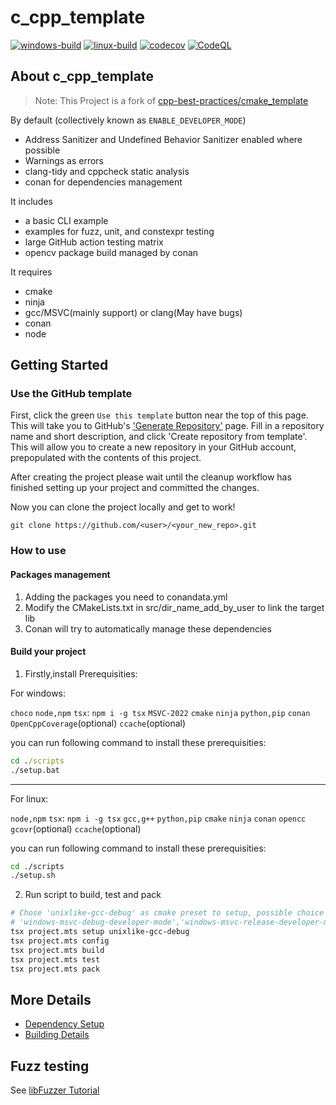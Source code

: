 # c_cpp_template

[![windows-build](https://github.com/PongKJ/c_cpp_template/actions/workflows/windows-build.yml/badge.svg)](https://github.com/PongKJ/c_cpp_template/actions/workflows/windows-build.yml)
[![linux-build](https://github.com/PongKJ/c_cpp_template/actions/workflows/linux-build.yml/badge.svg)](https://github.com/PongKJ/c_cpp_template/actions/workflows/linux-build.yml)
[![codecov](https://codecov.io/gh/PongKJ/c_cpp_template/branch/main/graph/badge.svg)](https://codecov.io/gh/PongKJ/c_cpp_template)
[![CodeQL](https://github.com/PongKJ/c_cpp_template/actions/workflows/codeql-analysis.yml/badge.svg)](https://github.com/PongKJ/c_cpp_template/actions/workflows/codeql-analysis.yml)

## About c_cpp_template

> Note: This Project is a fork of [cpp-best-practices/cmake_template](https://github.com/cpp-best-practices/cmake_template)

By default (collectively known as `ENABLE_DEVELOPER_MODE`)

- Address Sanitizer and Undefined Behavior Sanitizer enabled where possible
- Warnings as errors
- clang-tidy and cppcheck static analysis
- conan for dependencies management

It includes

- a basic CLI example
- examples for fuzz, unit, and constexpr testing
- large GitHub action testing matrix
- opencv package build managed by conan

It requires

- cmake
- ninja
- gcc/MSVC(mainly support) or clang(May have bugs)
- conan
- node

## Getting Started

### Use the GitHub template

First, click the green `Use this template` button near the top of this page.
This will take you to GitHub's ['Generate Repository'](https://github.com/cpp-best-practices/cmake_template/generate)
page.
Fill in a repository name and short description, and click 'Create repository from template'.
This will allow you to create a new repository in your GitHub account,
prepopulated with the contents of this project.

After creating the project please wait until the cleanup workflow has finished
setting up your project and committed the changes.

Now you can clone the project locally and get to work!

    git clone https://github.com/<user>/<your_new_repo>.git

### How to use

#### Packages management

1. Adding the packages you need to conandata.yml
2. Modify the CMakeLists.txt in src/dir_name_add_by_user to link the target lib
3. Conan will try to automatically manage these dependencies

#### Build your project

1. Firstly,install Prerequisities:

For windows:

`choco`
`node,npm`
`tsx`: `npm i -g tsx`
`MSVC-2022`
`cmake`
`ninja`
`python,pip`
`conan`
`OpenCppCoverage`(optional)
`ccache`(optional)

you can run following command to install these prerequisities:

```bat
cd ./scripts
./setup.bat
```

---

For linux:

`node,npm`
`tsx`: `npm i -g tsx`
`gcc,g++`
`python,pip`
`cmake`
`ninja`
`conan`
`opencc`
`gcovr`(optional)
`ccache`(optional)

you can run following command to install these prerequisities:

```sh
cd ./scripts
./setup.sh
```

2. Run script to build, test and pack

```sh
# Chose 'unixlike-gcc-debug' as cmake preset to setup, possible choice are: 'unixlike-gcc-release',
# 'windows-msvc-debug-developer-mode','windows-msvc-release-developer-mode'
tsx project.mts setup unixlike-gcc-debug
tsx project.mts config
tsx project.mts build
tsx project.mts test
tsx project.mts pack
```

## More Details

- [Dependency Setup](README_dependencies.md)
- [Building Details](README_building.md)

## Fuzz testing

See [libFuzzer Tutorial](https://github.com/google/fuzzing/blob/master/tutorial/libFuzzerTutorial.md)
